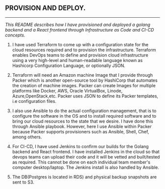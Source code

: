 
PROVISION AND DEPLOY.
--------------------
--------------------

*This README describes how I have provisioned and deployed a golang backend and a React frontend through Infrastructure as Code and CI-CD concepts.*

1. I have used Terraform to come up with a configuration state for the cloud resources required and to provision the infrastructure. Terraform enables DevOps teams to define and provision cloud infrastructure using a very high-level and human-readable language known as Hashicorp Configuration Language, or optionally JSON.

2. Terraform will need an Amazon machine Image that I provide through Packer which is another open-source tool by HashiCorp that automates the creation of machine images. Packer can create Images for multiple platforms like Docker, AWS, Oracle VirtualBox, Linode, Azure,OpenStack,etc. Packer uses JSON to define its Packer templates, i.e configuration files.

3. I also use Ansible to do the actual configuration management, that is to configure the software in the OS and to install required software and to bring our cloud resources to the state that we desire. I have done this through Ansible playbook. However, here I use Ansible within Packer because Packer supports provisioners such as Ansible, Shell, Chef, among others.

4. For CI-CD, I have used Jenkins to confirm our builds for the Golang backend and React frontend. I have installed Jenkins in the cloud so that devops teams can upload their code and it will be vetted and built/tested as required. This cannot be done on each individual team member's computer desktop/laptop. The Jenkins install is also handled by Ansible.

5. The DB(Postgres is located in RDS) and physical backup snapshots are sent to S3. 
